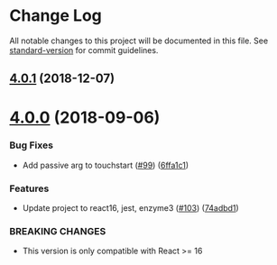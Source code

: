 # Change Log

All notable changes to this project will be documented in this file. See [standard-version](https://github.com/conventional-changelog/standard-version) for commit guidelines.

<a name="4.0.1"></a>

## [4.0.1](https://github.com/tleunen/react-clickdrag/compare/v4.0.0...v4.0.1) (2018-12-07)

<a name="4.0.0"></a>

# [4.0.0](https://github.com/tleunen/react-clickdrag/compare/v3.0.2...v4.0.0) (2018-09-06)

### Bug Fixes

- Add passive arg to touchstart ([#99](https://github.com/tleunen/react-clickdrag/issues/99)) ([6ffa1c1](https://github.com/tleunen/react-clickdrag/commit/6ffa1c1))

### Features

- Update project to react16, jest, enzyme3 ([#103](https://github.com/tleunen/react-clickdrag/issues/103)) ([74adbd1](https://github.com/tleunen/react-clickdrag/commit/74adbd1))

### BREAKING CHANGES

- This version is only compatible with React >= 16
